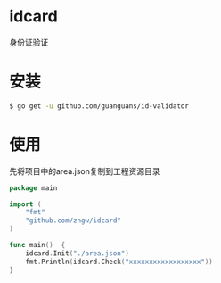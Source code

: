 # idcard

身份证验证

# 安装

```bash
$ go get -u github.com/guanguans/id-validator
```

# 使用

先将项目中的area.json复制到工程资源目录

```go
package main

import (
	"fmt"
	"github.com/zngw/idcard"
)

func main()  {
	idcard.Init("./area.json")
	fmt.Println(idcard.Check("xxxxxxxxxxxxxxxxxx"))
}
```